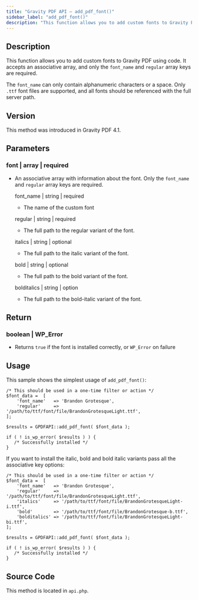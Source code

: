 ```yaml
---
title: "Gravity PDF API – add_pdf_font()"
sidebar_label: "add_pdf_font()"
description: "This function allows you to add custom fonts to Gravity PDF using code. It accepts an associative array and only the `font_name` and `regular` array keys are required."
---
```


## Description 

This function allows you to add custom fonts to Gravity PDF using code. It accepts an associative array, and only the `font_name` and `regular` array keys are required.

The `font_name` can only contain alphanumeric characters or a space. Only `.ttf` font files are supported, and all fonts should be referenced with the full server path.

## Version 

This method was introduced in Gravity PDF 4.1.

## Parameters 

### font \| array \| required
* An associative array with information about the font. Only the `font_name` and `regular` array keys are required.

    font\_name \| string \| required
    * The name of the custom font

    regular \| string \| required
    * The full path to the regular variant of the font.

    italics \| string \| optional
    * The full path to the italic variant of the font.

    bold \| string \| optional
    * The full path to the bold variant of the font.

    bolditalics \| string \| option
    * The full path to the bold-italic variant of the font.

## Return 

### boolean \| WP\_Error
* Returns `true` if the font is installed correctly, or `WP_Error` on failure

## Usage 

This sample shows the simplest usage of `add_pdf_font()`:

```
/* This should be used in a one-time filter or action */
$font_data =  [
    'font_name'   => 'Brandon Grotesque',
    'regular'     => '/path/to/ttf/font/file/BrandonGrotesqueLight.ttf',
];

$results = GPDFAPI::add_pdf_font( $font_data );

if ( ! is_wp_error( $results ) ) {
   /* Successfully installed */
}
```

If you want to install the italic, bold and bold italic variants pass all the associative key options:

```
/* This should be used in a one-time filter or action */
$font_data =  [
    'font_name'   => 'Brandon Grotesque',
    'regular'     => '/path/to/ttf/font/file/BrandonGrotesqueLight.ttf',
    'italics'     => '/path/to/ttf/font/file/BrandonGrotesqueLight-i.ttf',
    'bold'        => '/path/to/ttf/font/file/BrandonGrotesque-b.ttf',
    'bolditalics' => '/path/to/ttf/font/file/BrandonGrotesqueLight-bi.ttf',
];

$results = GPDFAPI::add_pdf_font( $font_data );

if ( ! is_wp_error( $results ) ) {
   /* Successfully installed */
}
```

## Source Code 

This method is located in `api.php`.
